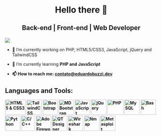 # <p align="center">Hello there 👋<p>
## <p align="center">Back-end | Front-end | Web Developer<p>
  
![](https://komarev.com/ghpvc/?username=edubuzzi&color=blue)
  
- 🔭 I’m currently working on PHP, HTML5/CSS3, JavaScript, jQuery and TailwindCSS
- 🌱 I’m currently learning <b>PHP and JavaScript<b>
  
- 📫 How to reach me: contato@eduardobuzzi.dev
  
## Languages and Tools:
<p>
  <img src="https://raw.githubusercontent.com/learnbr/html-css/master/logo.png" height="50px" width="68px" title="HTML5 & CSS3">
  <img src="https://d4.alternativeto.net/ueWmw4emviWyu_5kk6rtKQUa-fzlOjp9DAktvfBDdlE/rs:fill:140:140:0/g:ce:0:0/YWJzOi8vZGlzdC9pY29ucy90YWlsd2luZC1jc3NfMTM2NjE5LnBuZw.png" height="50px" width="50px" title="TailwindCSS">
  <img src="https://getbootstrap.com.br/docs/4.1/assets/img/bootstrap-stack.png" height="50px" width="50px" title="Bootstrap">
  <img src="https://downloadly.net/wp-content/uploads/2020/03/MDBootstrap.png" height="50px" width="50px" title="MDBootstrap">
  <img src="https://upload.wikimedia.org/wikipedia/commons/thumb/9/99/Unofficial_JavaScript_logo_2.svg/1200px-Unofficial_JavaScript_logo_2.svg.png" height="50px" width="50px" title="JavaScript">
  <img src="https://www.chicagocomputerclasses.com/wp-content/uploads/2016/01/jquery.gif" height="50px" width="50px" title="jQuery">
  <img src="https://cdn-icons-png.flaticon.com/512/919/919830.png" height="50px" width="54px" title="PHP">
  <img src="https://styles.redditmedia.com/t5_2qm6k/styles/communityIcon_dhjr6guc03x51.png" height="50px" width="50px" title="MySQL">
  <img src="https://styles.redditmedia.com/t5_2qh2d/styles/communityIcon_xagsn9nsaih61.png" height="50px" width="50px" title="Bash">
  <img src="https://cdn3.iconfinder.com/data/icons/logos-and-brands-adobe/512/267_Python-512.png" height="50px" width="50px" title="Python">
  <img src="https://user-images.githubusercontent.com/42747200/46140125-da084900-c26d-11e8-8ea7-c45ae6306309.png" height="50px" width="45px" title="C/C++">
  <img src="https://upload.wikimedia.org/wikipedia/commons/8/8d/Adobe_Fireworks_CS6_Icon.png" height="50px" width="50px" title="Adobe Fireworks">
  <img src="https://agetintopc.com/wp-content/uploads/2021/01/Qt-Creator-Free-Download.png" height="50px" width="50px" title="QT Designer">
  <img src="https://www.cursou.com.br/wp-content/uploads/2015/09/Curso-de-Wireshark.png" height="50px" width="50px" title="Wireshark">
  <img src="https://dashboard.snapcraft.io/site_media/appmedia/2016/03/nmap.png" height="50px" width="50px" title="Nmap">
  <img src="https://pbs.twimg.com/profile_images/580131056629735424/2ENTk2K2.png" height="50px" width="50px" title="Metasploit">
</p>
<!--
**edubuzzi/edubuzzi** is a ✨ _special_ ✨ repository because its `README.md` (this file) appears on your GitHub profile.

Here are some ideas to get you started:

- 🔭 I’m currently working on ...
- 🌱 I’m currently learning ...
- 👯 I’m looking to collaborate on ...
- 🤔 I’m looking for help with ...
- 💬 Ask me about ...
- 📫 How to reach me: ...
- 😄 Pronouns: ...
- ⚡ Fun fact: ...
-->
